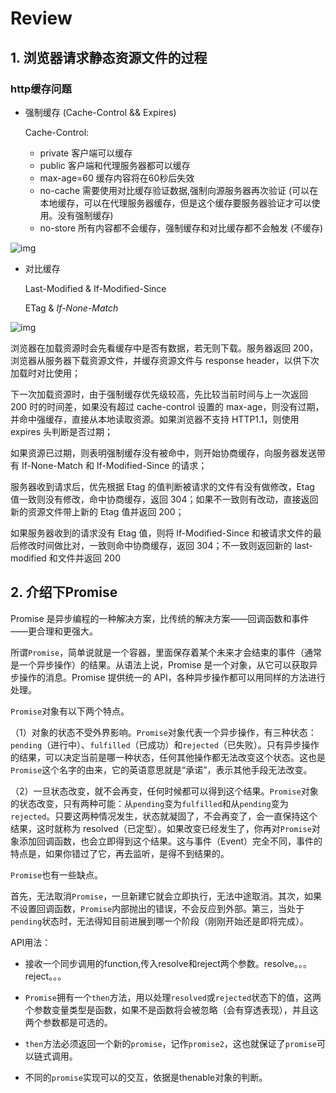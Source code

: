 # Review

## 1. 浏览器请求静态资源文件的过程

### http缓存问题

- 强制缓存 (Cache-Control && Expires)

  Cache-Control:

  - private 客户端可以缓存
  - public 客户端和代理服务器都可以缓存
  - max-age=60 缓存内容将在60秒后失效
  - no-cache 需要使用对比缓存验证数据,强制向源服务器再次验证 (可以在本地缓存，可以在代理服务器缓存，但是这个缓存要服务器验证才可以使用。没有强制缓存)
  - no-store 所有内容都不会缓存，强制缓存和对比缓存都不会触发 (不缓存)

![img](G:\workspace\essay\others\imgs\oral-quiz\cache2.png)

- 对比缓存

   Last-Modified & If-Modified-Since

   ETag & *If-None-Match*

![img](G:\workspace\essay\others\imgs\oral-quiz\cache4.png)



浏览器在加载资源时会先看缓存中是否有数据，若无则下载。服务器返回 200，浏览器从服务器下载资源文件，并缓存资源文件与 response header，以供下次加载时对比使用；



下一次加载资源时，由于强制缓存优先级较高，先比较当前时间与上一次返回 200 时的时间差，如果没有超过 cache-control 设置的 max-age，则没有过期，并命中强缓存，直接从本地读取资源。如果浏览器不支持 HTTP1.1，则使用 expires 头判断是否过期；



如果资源已过期，则表明强制缓存没有被命中，则开始协商缓存，向服务器发送带有 If-None-Match 和 If-Modified-Since 的请求；



服务器收到请求后，优先根据 Etag 的值判断被请求的文件有没有做修改，Etag 值一致则没有修改，命中协商缓存，返回 304；如果不一致则有改动，直接返回新的资源文件带上新的 Etag 值并返回 200；



如果服务器收到的请求没有 Etag 值，则将 If-Modified-Since 和被请求文件的最后修改时间做比对，一致则命中协商缓存，返回 304；不一致则返回新的 last-modified 和文件并返回 200



## 2. 介绍下Promise

Promise 是异步编程的一种解决方案，比传统的解决方案——回调函数和事件——更合理和更强大。

所谓`Promise`，简单说就是一个容器，里面保存着某个未来才会结束的事件（通常是一个异步操作）的结果。从语法上说，Promise 是一个对象，从它可以获取异步操作的消息。Promise 提供统一的 API，各种异步操作都可以用同样的方法进行处理。

`Promise`对象有以下两个特点。

（1）对象的状态不受外界影响。`Promise`对象代表一个异步操作，有三种状态：`pending`（进行中）、`fulfilled`（已成功）和`rejected`（已失败）。只有异步操作的结果，可以决定当前是哪一种状态，任何其他操作都无法改变这个状态。这也是`Promise`这个名字的由来，它的英语意思就是“承诺”，表示其他手段无法改变。

（2）一旦状态改变，就不会再变，任何时候都可以得到这个结果。`Promise`对象的状态改变，只有两种可能：从`pending`变为`fulfilled`和从`pending`变为`rejected`。只要这两种情况发生，状态就凝固了，不会再变了，会一直保持这个结果，这时就称为 resolved（已定型）。如果改变已经发生了，你再对`Promise`对象添加回调函数，也会立即得到这个结果。这与事件（Event）完全不同，事件的特点是，如果你错过了它，再去监听，是得不到结果的。

`Promise`也有一些缺点。

首先，无法取消`Promise`，一旦新建它就会立即执行，无法中途取消。其次，如果不设置回调函数，`Promise`内部抛出的错误，不会反应到外部。第三，当处于`pending`状态时，无法得知目前进展到哪一个阶段（刚刚开始还是即将完成）。

API用法：

- 接收一个同步调用的function,传入resolve和reject两个参数。resolve。。。reject。。。

- `Promise`拥有一个`then`方法，用以处理`resolved`或`rejected`状态下的值，这两个参数变量类型是函数，如果不是函数将会被忽略（会有穿透表现），并且这两个参数都是可选的。
- `then`方法必须返回一个新的`promise`，记作`promise2`，这也就保证了`promise`可以链式调用。
- 不同的`promise`实现可以的交互，依据是thenable对象的判断。